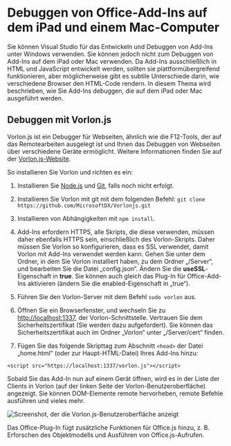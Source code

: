 
# Debuggen von Office-Add-Ins auf dem iPad und einem Mac-Computer

Sie können Visual Studio für das Entwickeln und Debuggen von Add-Ins unter Windows verwenden. Sie können jedoch nicht zum Debuggen von Add-Ins auf dem iPad oder Mac verwenden. Da Add-Ins ausschließlich in HTML und JavaScript entwickelt werden, sollten sie plattformübergreifend funktionieren, aber möglicherweise gibt es subtile Unterschiede darin, wie verschiedene Browser den HTML-Code rendern. In diesem Thema wird beschrieben, wie Sie Add-Ins debuggen, die auf dem iPad oder Mac ausgeführt werden. 

## Debuggen mit Vorlon.js 

Vorlon.js ist ein Debugger für Webseiten, ähnlich wie die F12-Tools, der auf das Remotearbeiten ausgelegt ist und Ihnen das Debuggen von Webseiten über verschiedene Geräte ermöglicht. Weitere Informationen finden Sie auf der [Vorlon.js-Website](http://www.vorlonjs.com).  

So installieren Sie Vorlon und richten es ein: 

1.  Installieren Sie [Node.js](https://nodejs.org) und [Git](https://git-scm.com/), falls noch nicht erfolgt. 

2.  Installieren Sie Vorlon mit git mit dem folgenden Befehl: `git clone https://github.com/MicrosoftDX/Vorlonjs.git`

3.  Installieren von Abhängigkeiten mit `npm install`.

4.  Add-Ins erfordern HTTPS, alle Skripts, die diese verwenden, müssen daher ebenfalls HTTPS sein, einschließlich des Vorlon-Skripts. Daher müssen Sie Vorlon so konfigurieren, dass es SSL verwendet, damit Vorlon mit Add-Ins verwendet werden kann. Gehen Sie unter dem Ordner, in dem Sie Vorlon installiert haben, zu dem Ordner „/Server“, und bearbeiten Sie die Datei „config.json“. Ändern Sie die **useSSL**-Eigenschaft in **true**. Sie können auch gleich das Plug-In für Office-Add-Ins aktivieren (ändern Sie die enabled-Eigenschaft in „true“). 

5.  Führen Sie den Vorlon-Server mit dem Befehl `sudo vorlon` aus. 

6.  Öffnen Sie ein Browserfenster, und wechseln Sie zu [http://localhost:1337](http://localhost:1337), der Vorlon-Schnittstelle. Vertrauen Sie dem Sicherheitszertifikat (Sie werden dazu aufgefordert). Sie können das Sicherheitszertifikat auch im Ordner „Vorlon“ unter „/Server/cert“ finden. 

7.  Fügen Sie das folgende Skripttag zum Abschnitt `<head>` der Datei „home.html“ (oder zur Haupt-HTML-Datei) Ihres Add-Ins hinzu:
```    
<script src="https://localhost:1337/vorlon.js"></script>    
```  

Sobald Sie das Add-In nun auf einem Gerät öffnen, wird es in der Liste der Clients in Vorlon (auf der linken Seite der Vorlon-Benutzeroberfläche) angezeigt. Sie können DOM-Elemente remote hervorheben, remote Befehle ausführen und vieles mehr.  

![Screenshot, der die Vorlon.js-Benutzeroberfläche anzeigt](../../images/vorlon_interface.png)

Das Office-Plug-In fügt zusätzliche Funktionen für Office.js hinzu, z. B. Erforschen des Objektmodells und Ausführen von Office.js-Aufrufen. 
